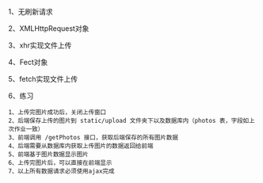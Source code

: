 1、无刷新请求

2、XMLHttpRequest对象

3、xhr实现文件上传

4、Fect对象

5、fetch实现文件上传

6、练习
```
1、上传完图片成功后，关闭上传窗口
2、后端保存上传的图片到 static/upload 文件夹下以及数据库内（photos 表，字段如上次作业一致）
3、前端调用 /getPhotos 接口，获取后端保存的所有图片数据
4、后端需要从数据库内获取上传图片的数据返回给前端
5、前端基于图片数据显示图片
6、上传完图片后，可以直接在前端显示
7、以上所有数据请求必须使用ajax完成
```
